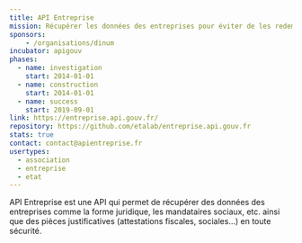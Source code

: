 ```yaml
---
title: API Entreprise
mission: Récupérer les données des entreprises pour éviter de les redemander 
sponsors: 
    - /organisations/dinum
incubator: apigouv
phases:
  - name: investigation
    start: 2014-01-01
  - name: construction
    start: 2014-01-01
  - name: success
    start: 2019-09-01
link: https://entreprise.api.gouv.fr/
repository: https://github.com/etalab/entreprise.api.gouv.fr
stats: true
contact: contact@apientreprise.fr
usertypes:
  - association
  - entreprise
  - etat
---
```


API Entreprise est une API qui permet de récupérer des données des entreprises comme la forme juridique, les mandataires sociaux, etc. ainsi que des pièces justificatives (attestations fiscales, sociales…) en toute sécurité.
